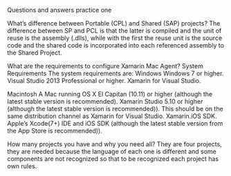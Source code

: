 Questions and answers practice one

 What’s difference between Portable (CPL) and Shared (SAP) projects? 
The difference between SP and PCL is that the latter is compiled and the unit of reuse is the assembly (.dlls), 
while with the first the reuse unit is the source code and the shared code is incorporated into each referenced assembly to the
Shared Project.

 What are the requirements to configure Xamarin Mac Agent? 
System Requirements
The system requirements are:
Windows
Windows 7 or higher.
Visual Studio 2013 Professional or higher.
Xamarin for Visual Studio. 

Macintosh
A Mac running OS X El Capitan (10.11) or higher (although the latest stable version is recommended).
Xamarin Studio 5.10 or higher (although the latest stable version is recommended)). 
This should be on the same distribution channel as Xamarin for Visual Studio.
Xamarin.iOS SDK.
Apple’s Xcode(7+) IDE and iOS SDK (although the latest stable version from the App Store is recommended)).

 How many projects you have and why you need all? 
 They are four projects, they are needed because the language of each one is different and some components
 are not recognized so that to be recognized each project has own rules.

